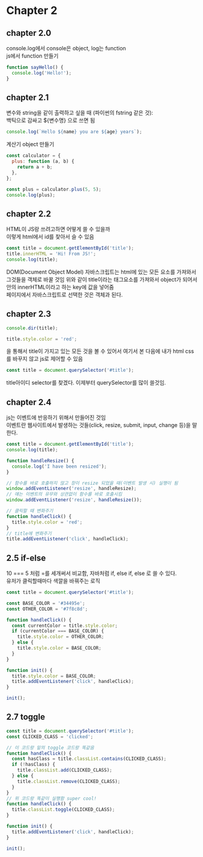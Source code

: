 # Chapter 2

## chapter 2.0

console.log에서 console은 object, log는 function  
js에서 function 만들기

```javascript
function sayHello() {
  console.log('Hello!');
}
```

## chapter 2.1

변수와 string을 같이 출력하고 싶을 때 (파이썬의 fstring 같은 것):  
백틱으로 감싸고 ${변수명} 으로 쓰면 됨

```javascript
console.log(`Hello ${name} you are ${age} years`);
```

계산기 object 만들기

```javascript
const calculator = {
  plus: function (a, b) {
    return a + b;
  },
};

const plus = calculator.plus(5, 5);
console.log(plus);
```

## chapter 2.2

HTML이 JS랑 쓰려고하면 어떻게 쓸 수 있을까  
이렇게 html에서 id를 찾아서 슬 수 있음

```javascript
const title = document.getElementById('title');
title.innerHTML = 'Hi! From JS!';
console.log(title);
```

DOM(Document Object Model)
자바스크립트는 html에 있는 모든 요소를 가져와서 그것들을 객체로 바꿀 것임
위와 같이 title이라는 태그요소를 가져와서 object가 되어서 안의 innerHTML이라고 하는 key에 값을 넣어줌  
페이지에서 자바스크립트로 선택한 것은 객체과 된다.

## chapter 2.3

```javascript
console.dir(title);

title.style.color = 'red';
```

을 통해서 title이 가지고 있는 모든 것을 볼 수 있어서 여기서 본 다음에 내가 html css를 바꾸지 않고 js로 제어할 수 있음

```javascript
const title = document.querySelector('#title');
```

title아이디 selector를 찾겠다.
이제부터 querySelector를 많이 쓸것임.

## chapter 2.4

js는 이벤트에 반응하기 위해서 만들어진 것임  
이벤트란 웹사이트에서 발생하는 것들(click, resize, submit, input, change 등)을 말한다.

```javascript
const title = document.getElementById('title');
console.log(title);

function handleResize() {
  console.log('I have been resized');
}

// 함수를 바로 호출하지 않고 창이 resize 되었을 때(이벤트 발생 시) 실행이 됨
window.addEventListener('resize', handleResize);
// 얘는 이벤트의 유무와 상관없이 함수를 바로 호출시킴
window.addEventListener('resize', handleResize());

// 클릭할 때 변화주기
function handleClick() {
  title.style.color = 'red';
}
// title에 변화주기
title.addEventListener('click', handleClick);
```

## 2.5 if-else

10 === 5 처럼 =를 세개써서 비교함, 자바처럼 if, else if, else 로 쓸 수 있다.  
유저가 클릭할때마다 색깔을 바꿔주는 로직

```javascript
const title = document.querySelector('#title');

const BASE_COLOR = '#34495e';
const OTHER_COLOR = '#7f8c8d';

function handleClick() {
  const currentColor = title.style.color;
  if (currentColor === BASE_COLOR) {
    title.style.color = OTHER_COLOR;
  } else {
    title.style.color = BASE_COLOR;
  }
}

function init() {
  title.style.color = BASE_COLOR;
  title.addEventListener('click', handleClick);
}

init();
```

## 2.7 toggle

```javascript
const title = document.querySelector('#title');
const CLICKED_CLASS = 'clicked';

// 이 코드랑 밑의 toggle 코드랑 똑같음
function handleClick() {
  const hasClass = title.classList.contains(CLICKED_CLASS);
  if (!hasClass) {
    title.classList.add(CLICKED_CLASS);
  } else {
    title.classList.remove(CLICKED_CLASS);
  }
}
// 위 코드랑 똑같이 실행함 super cool!
function handleClick() {
  title.classList.toggle(CLICKED_CLASS);
}

function init() {
  title.addEventListener('click', handleClick);
}

init();
```
